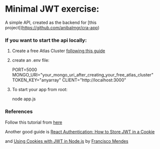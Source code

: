 # Minimal JWT exercise:

A simple API, created as the backend for [this project[(https://github.com/anibalmgr/cra-app)

### If you want to start the api locally:

1. Create a free Atlas Cluster [following this guide](https://www.mongodb.com/docs/atlas/getting-started/?_ga=2.114433351.13171983.1654950417-842438818.1654950416)

2. create an .env file:

    PORT=5000
    MONGO_URI="your_mongo_uri_after_creating_your_free_atlas_cluster"
    TOKEN_KEY="anyarray"
    CLIENT="http://localhost:3000"

3. To start your app from root:

    node app.js


### References
Follow this tutorial from [here](https://www.section.io/engineering-education/how-to-build-authentication-api-with-jwt-token-in-nodejs/#step-6---implement-register-and-login-functionality)

Another good guide is [React Authentication: How to Store JWT in a Cookie](https://medium.com/@ryanchenkie_40935/react-authentication-how-to-store-jwt-in-a-cookie-346519310e81)

and [Using Cookies with JWT in Node.js](https://dev.to/franciscomendes10866/using-cookies-with-jwt-in-node-js-8fn) by [Francisco Mendes](https://dev.to/franciscomendes10866)
